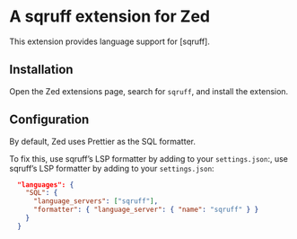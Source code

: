 # A sqruff extension for Zed

This extension provides language support for [sqruff].

## Installation

Open the Zed extensions page, search for `sqruff`, and install the extension.

## Configuration

By default, Zed uses Prettier as the SQL formatter.

To fix this, use sqruff’s LSP formatter by adding to your `settings.json`:, use sqruff’s LSP formatter by adding to your `settings.json`:

```json
  "languages": {
    "SQL": {
      "language_servers": ["sqruff"],
      "formatter": { "language_server": { "name": "sqruff" } }
    }
  }
```
